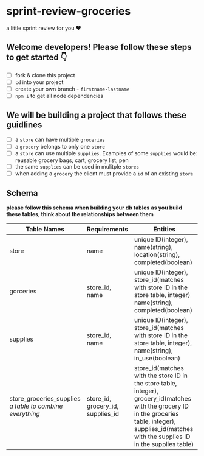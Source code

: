 # sprint-review-groceries
a little sprint review for you ♥️

## Welcome developers! Please follow these steps to get started 👇

- [ ] fork & clone this project 
- [ ] `cd` into your project 
- [ ] create your own branch - `firstname-lastname`
- [ ] `npm i` to get all node dependencies 

## We will be building a project that follows these guidlines

- [ ] a `store` can have multiple `groceries` 
- [ ] a `grocery` belongs to only one `store`
- [ ] a `store` can use multiple `supplies`. Examples of some `supplies` would be: reusable grocery bags, cart, grocery list, pen
- [ ] the same `supplies` can be used in mulitple `stores`
- [ ] when adding a `grocery` the client must provide a `id` of an existing `store`

## Schema 
**please follow this schema when building your db tables**
**as you build these tables, think about the relationships between them**

| Table Names | Requirements | Entities
| -------------- | ---------- | ------------------ |
| store  | name | unique ID(integer), name(string), location(string), completed(boolean)  |
| gorceries | store_id, name | unique ID(integer), store_id(matches with store ID in the store table, integer) name(string), completed(boolean)  |
| supplies | store_id, name | unique ID(integer), store_id(matches with store ID in the store table, integer), name(string), in_use(boolean) |
| store_groceries_supplies *a table to combine everything* | store_id, grocery_id, supplies_id | store_id(matches with the store ID in the store table, integer), grocery_id(matches with the grocery ID in the groceries table, integer), supplies_id(matches with the supplies ID in the supplies table) | 


